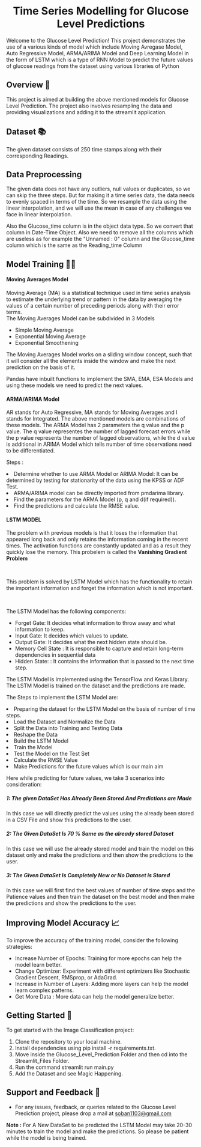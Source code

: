 # <center>  Time Series Modelling for Glucose Level Predictions </center>

Welcome to the Glucose Level Prediction! This project demonstrates the use of a various kinds of model which include Moving Avregase Model, Auto Regressive Model, ARMA/ARIMA Model and Deep Learning Model in the form of LSTM which is a type of RNN Model to predict the future values of glucose readings from the dataset using various libraries of Python

## Overview 📄

This project is aimed at building the above mentioned models for Glucose Level Prediction. The project also involves resampling the data and providing visualizations and adding it to the streamlit application.

## Dataset 📚

The given dataset consists of 250 time stamps along with their corresponding Readings.

## Data Preprocessing

The given data does not have any outliers, null values or duplicates, so we can skip the three steps. But for making it a time series data, the data needs to evenly spaced in terms of the time. So we resample the data using the linear interpolation, and we will use the mean in case of any challenges we face in linear interpolation.

Also the Glucose_time column is in the object data type. So we convert that column in Date-Time Object. Also we need to remove all the columns which are useless as for example the "Unnamed : 0" column and the Glucose_time column which is the same as the  Reading_time Column

## Model Training 🏋️‍♂️

#### Moving Averages Model

Moving Average (MA) is a statistical technique used in time series analysis to estimate the underlying trend or pattern in the data by averaging the values of a certain number of preceding periods along with their error terms.
<br>
The Moving Averages Model can be subdivided in 3 Models
<ul>
  <li>Simple Moving Average</li>
  <li>Exponential Moving Average</li>
  <li>Exponential Smoothening</li>
</ul>

The Moving Averages Model works on a sliding window concept, such that it will consider all the elements inside the window and make the next prediction on the basis of it.

Pandas have inbuilt functions to implement the SMA, EMA, ESA Models and using these models we need to predict the next values.


#### ARMA/ARIMA Model

AR stands for Auto Regressive, MA stands for Moving Averages and I stands for Integrated. The above mentioned models are combinations of these models. The ARMA Model has 2 parameters the q value and the p value. The q value representes the number of lagged forecast errors while the p value represents the number of lagged observations, while the d value is additional in ARIMA Model which tells number of time observations need to be differentiated.

Steps : <br>
<li> Determine whether to use ARMA Model or ARIMA Model: It can be determined by testing for stationarity of the data using the KPSS or ADF Test.</li>

<li> ARMA/ARIMA model can be directly imported from pmdarima library.</li>

<li> Find the parameters for the ARMA Model (p, q and d(if required)).</li>

<li> Find the predictions and calculate the RMSE value.</li>


#### LSTM MODEL
The problem with previous models is that it loses the information that appeared long back and only retains the information coming in the recent times. The activation functions are constantly updated and as a result they quickly lose the memory. This probelem is called the <b> Vanishing Gradient Problem </b>

<br>

This problem is solved by LSTM Model which has the functionality to retain the important information and forget the information which is not important.

<br>

The LSTM Model has the following components:
<ul>
  <li> Forget Gate: It decides what information to throw away and what information to keep.</li>
  <li> Input Gate: It decides which values to update.</li>
  <li> Output Gate: It decides what the next hidden state should be.</li>
  <li> Memory Cell State : It is responsible to capture and retain long-term dependencies in sequential data </li>
  <li> Hidden State: : It contains the information that is passed to the next time step.</li>
</ul>

The LSTM Model is implemented using the TensorFlow and Keras Library. The LSTM Model is trained on the dataset and the predictions are made.

The Steps to implement the LSTM Model are:
<li> Preparing the dataset for the LSTM Model on the basis of number of time steps.</li>
<li> Load the Dataset and Normalize the Data</li>
<li> Split the Data into Training and Testing Data</li>
<li> Reshape the Data</li>
<li> Build the LSTM Model</li>
<li> Train the Model</li>
<li> Test the Model on the Test Set</li>
<li> Calculate the RMSE Value</li>
<li> Make Predictions for the future values which is our main aim</li>

Here while predicting for future values, we take 3 scenarios into consideration:
##### 1: The given DataSet Has Already Been Stored And Predictions are Made
In this case we will directly predict the values using the already been stored in a CSV File and show this predictions to the user. 
 
##### 2: The Given DataSet Is 70 % Same as the already stored Dataset
In this case we will use the already stored model and train the model on this dataset only and make the predictions and then show the predictions to the user.

##### 3: The Given DataSet Is Completely New or No Dataset is Stored
In this case we will first find the best values of number of time steps and the Patience values and then train the dataset on the best model and then make the predictions and show the predictions to the user.


## Improving Model Accuracy 📈

To improve the accuracy of the training model, consider the following strategies:

  - Increase Number of Epochs: Training for more epochs can help the model learn better.
  - Change Optimizer: Experiment with different optimizers like Stochastic Gradient Descent, RMSprop, or AdaGrad.
  - Increase in Number of Layers: Adding more layers can help the model learn complex patterns.
  - Get More Data : More data can help the model generalize better.


## Getting Started 🚀

To get started with the Image Classification project:

  1. Clone the repository to your local machine.
  2. Install dependencies using pip install -r requirements.txt.
  3. Move inside the Glucose_Level_Prediction Folder and then cd into the Streamlit_Files Folder.
  4. Run the command streamlit run main.py
  5. Add the Dataset and see Magic Happening.


## Support and Feedback 📧

- For any issues, feedback, or queries related to the Glucose Level Prediction project, please drop a mail at soban1103@gmail.com


<b>Note :</b> For A New DataSet to be predicted the LSTM Model may take 20-30 minutes to train the model and make the predictions. So please be patient while the model is being trained. 